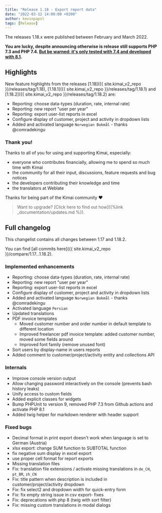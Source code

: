 ```yaml
---
title: "Release 1.18 - Export report data"
date: "2022-03-12 14:00:00 +0200"
author: kevinpapst
tags: [Release]
---
```


The releases 1.18.x were published between February and March 2022.

**You are lucky, despite announcing otherwise is release still supports PHP 7.3 and PHP 7.4. [But be warned: it's only tested with 7.4 and developed with 8.1](https://www.kimai.org/blog/2021/sunsetting-php-7/).**

## Highlights 

New feature highlights from the releases [1.18]({{ site.kimai_v2_repo }}/releases/tag/1.18), [1.18.1]({{ site.kimai_v2_repo }}/releases/tag/1.18.1) and [1.18.2]({{ site.kimai_v2_repo }}/releases/tag/1.18.2) are:
 
- Reporting: choose data-types (duration, rate, internal rate)
- Reporting: new report "user per year"
- Reporting: export user-list reports in excel
- Configure display of customer, project and activity in dropdown lists
- Added and activated language `Norwegian Bokmål` - thanks @comradekingu

### Thank you!

Thanks to all of you for using and supporting Kimai, especially:
- everyone who contributes financially, allowing me to spend so much time with Kimai
- the community for all their input, discussions, feature requests and bug notices
- the developers contributing their knowledge and time
- the translators at Weblate

Thanks for being part of the Kimai community ❤️

> Want to upgrade? [Click here to find out how]({%link _documentation/updates.md %}).

## Full changelog

This changelist contains all changes between 1.17 and 1.18.2.

You can find [all commits here]({{ site.kimai_v2_repo }}/compare/1.17...1.18.2).

### Implemented enhancements

- Reporting: choose data-types (duration, rate, internal rate)
- Reporting: new report "user per year"
- Reporting: export user-list reports in excel
- Configure display of customer, project and activity in dropdown lists
- Added and activated language `Norwegian Bokmål` - thanks @comradekingu
- Activated language `Persian`
- Updated translations
- PDF invoice templates
    - Moved customer number and order number in default template to different location
    - Improved freelancer pdf invoice template: added customer number, moved some fields around
    - Improved font family (remove unused font)
- Sort users by display-name in users reports
- Added comment to customer/project/activity entity and collections API

### Internals

- Improve console version output
- Allow changing password interactively on the console (prevents bash history leaks)
- Unify access to custom fields
- Added explicit classes for widgets
- Bump PHPUnit to version 9, removed PHP 7.3 from Github actions and activate PHP 8.1
- Added twig helper for markdown renderer with header support

### Fixed bugs

- Decimal format in print export doesn't work when language is set to German \(Austria\)
- xlsx export: change SUM function to SUBTOTAL function
- fix negative sum display in excel export
- use proper cell format for report exports
- Missing translation files
- Fix: translation file extensions / activate missing translations in `de_CH`, `pt_BR`, `zh_CN`
- Fix: title pattern when description is included in customer/project/activity dropdown
- Fix: fix select2 and dropdown width for quick-entry form
- Fix: fix empty string issue in csv export- fixes
- Fix: deprecations with php 8 (twig with sort filter)
- Fix: missing custom translations in modal dialogs

